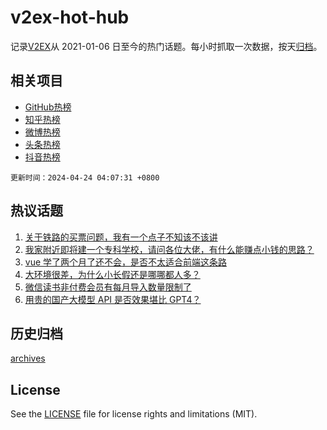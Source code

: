 # v2ex-hot-hub

 记录[V2EX](https://www.v2ex.com/)从 2021-01-06 日至今的热门话题。每小时抓取一次数据，按天[归档](archives)。
 
 ## 相关项目

- [GitHub热榜](https://github.com/snaildev/github-hot-hub)
- [知乎热榜](https://github.com/snaildev/zhihu-hot-hub)
- [微博热榜](https://github.com/snaildev/weibo-hot-hub)
- [头条热榜](https://github.com/snaildev/toutiao-hot-hub)
- [抖音热榜](https://github.com/snaildev/douyin-hot-hub)


 `更新时间：2024-04-24 04:07:31 +0800`

## 热议话题

1. [关于铁路的买票问题，我有一个点子不知该不该讲](https://www.v2ex.com/t/1034821)
1. [我家附近即将建一个专科学校，请问各位大佬，有什么能赚点小钱的思路？](https://www.v2ex.com/t/1034899)
1. [vue 学了两个月了还不会，是否不太适合前端这条路](https://www.v2ex.com/t/1034933)
1. [大环境很差，为什么小长假还是哪哪都人多？](https://www.v2ex.com/t/1034904)
1. [微信读书非付费会员有每月导入数量限制了](https://www.v2ex.com/t/1034799)
1. [用贵的国产大模型 API 是否效果堪比 GPT4？](https://www.v2ex.com/t/1034834)

## 历史归档

[archives](archives)

## License

See the [LICENSE](LICENSE) file for license rights and limitations (MIT).
